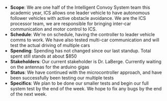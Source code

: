 - **Scope**: We are one half of the Intelligent Convoy System team this academic year, ICS allows one leader vehicle to have autonomous follower vehicles with active obstacle avoidance. We are the ICS processor team, we are responsible for bringing inter-car communication and motor control to ICS. 
- **Schedule**: We're on schedule, having the controller to leader vehicle comms to work. We have also tested multi-car communication and will test the actual driving of multiple cars
- **Spending**: Spending has not changed since our last standup. Total spent still stands at about $850
- **Stakeholders**: Our current stakeholder is Dr. LaBerge. Currently waiting on the antennas for the arduino gigas
- **Status**: We have continued with the microcontroller approach, and have been successfully been testing our multiple tests
- **Specifics**: We plan to be done our smaller tests and begin our full system test by the end of the week. We hope to fix any bugs by the end of the next week.